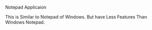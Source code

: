 Notepad Applicaion

This is Similar to Notepad of Windows.
But have Less Features Than Windows Notepad.